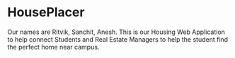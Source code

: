 # HousePlacer
Our names are Ritvik, Sanchit, Anesh.
This is our Housing Web Application to help connect Students and Real Estate Managers to help the student find the perfect home near campus.

